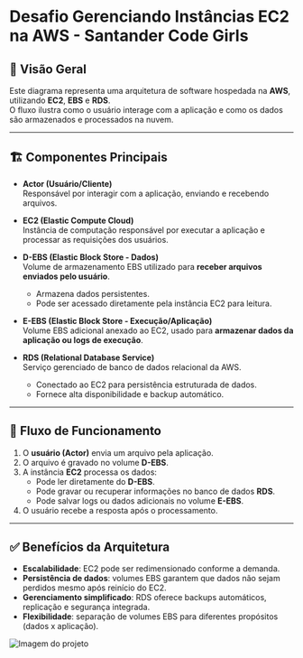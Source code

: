 # Desafio Gerenciando Instâncias EC2 na AWS - Santander Code Girls

## 📌 Visão Geral
Este diagrama representa uma arquitetura de software hospedada na **AWS**, utilizando **EC2**, **EBS** e **RDS**.  
O fluxo ilustra como o usuário interage com a aplicação e como os dados são armazenados e processados na nuvem.

---

## 🏗️ Componentes Principais

- **Actor (Usuário/Cliente)**  
  Responsável por interagir com a aplicação, enviando e recebendo arquivos.

- **EC2 (Elastic Compute Cloud)**  
  Instância de computação responsável por executar a aplicação e processar as requisições dos usuários.

- **D-EBS (Elastic Block Store - Dados)**  
  Volume de armazenamento EBS utilizado para **receber arquivos enviados pelo usuário**.  
  - Armazena dados persistentes.  
  - Pode ser acessado diretamente pela instância EC2 para leitura.

- **E-EBS (Elastic Block Store - Execução/Aplicação)**  
  Volume EBS adicional anexado ao EC2, usado para **armazenar dados da aplicação ou logs de execução**.

- **RDS (Relational Database Service)**  
  Serviço gerenciado de banco de dados relacional da AWS.  
  - Conectado ao EC2 para persistência estruturada de dados.  
  - Fornece alta disponibilidade e backup automático.

---

## 🔄 Fluxo de Funcionamento

1. O **usuário (Actor)** envia um arquivo pela aplicação.  
2. O arquivo é gravado no volume **D-EBS**.  
3. A instância **EC2** processa os dados:  
   - Pode ler diretamente do **D-EBS**.  
   - Pode gravar ou recuperar informações no banco de dados **RDS**.  
   - Pode salvar logs ou dados adicionais no volume **E-EBS**.  
4. O usuário recebe a resposta após o processamento.  

---

## ✅ Benefícios da Arquitetura
- **Escalabilidade**: EC2 pode ser redimensionado conforme a demanda.  
- **Persistência de dados**: volumes EBS garantem que dados não sejam perdidos mesmo após reinício do EC2.  
- **Gerenciamento simplificado**: RDS oferece backups automáticos, replicação e segurança integrada.  
- **Flexibilidade**: separação de volumes EBS para diferentes propósitos (dados x aplicação).  

![Imagem do projeto](https://viewer.diagrams.net/?tags=%7B%7D&lightbox=1&highlight=0000ff&edit=_blank&layers=1&nav=1&title=Desafio.drawio&dark=auto#R%3Cmxfile%3E%3Cdiagram%20name%3D%22P%C3%A1gina-1%22%20id%3D%22U74WHLHzAlpzyb5w_HUj%22%3E7VpJc6M4FP41PoYChDAcvaXnkKlJTaZqJqcuxci20oAcIW%2F960dCYhVeOjHdSWbwIdbTQ4j3ve8tigdgkuy%2FMLRe%2FU4jHA9cO9oPwHTgigsC8UdKDkrihJ6vJEtGIi2rBA%2FkO9ZCW0s3JMJZQ5FTGnOybgrnNE3xnDdkiDG6a6otaNx86hotsSF4mKPYlP5NIr5S0sAdVvLfMFmuiic7fqhmElQo6zfJViiiu5oIzAZgwijl6luyn%2BBYWq%2Bwi7rv9shsuTGGU37JDd%2BeH18e%2Fb%2Fsxe3M%2F%2BMleP5yP17cFGbeonij31jvlh8KE4hlhLXFYCxeYS2F85huxKrj3Ypw%2FLBGcyncCQ8QshVPYjFyxFe9NGYc749u2ilNIZwI0wRzdhAq%2BoYboDeo%2Fecm1ONdDYxCtqoBAaEWIu0Ay3LtykbiizbTj5jsvMXohsckxZPSJ21hjQhlKxzpgTQKEV52h55wfE8zwglNxdwT5ZwmNYVRTJZyglNpXKRHc2E%2BzJrWLsBJ9kvJRQvtMmBtabxJJHQLEscTGlOW7xDMbOh6QMiFbkTEasVcSlN8HegcrwldSekadNC1oIndEPYE3dD07UiwXQ8p4yu6pCmKZ5V0zOgmjUrcKp07KhHJLf%2BMOT%2Fo0IU2nDZxWcR0N0qJiAcK4ooZ8uGnjSv2Sjdsjk%2B8k%2FY%2BjtgS83Nua4LFcCw2tm3uo8vw%2BtZ7SsQOS5DDJsYgbLFObUvfVKE3YgwdamprqZAdf4xjt3zJt1vOoFasXKN8xdd7S2AQfZZuCcoTy8uGbGmnN%2BWMbnqAwdo2uRMSRcrZcEa%2Bo6d8Pelu2i5icTgewOkpYuoEqG%2Bu0k7dp46T4iiLbcsD0G0aX41e6zmFCl0sMswHbU5fATj3fIQ%2BG39Rtlahe0H2kv2nIm0mqoVsQQVPrR1%2BqgfbPIhk%2BSpaIvYxKQegPvDqN7oqTNvAjXy7PgH0RBRGEapPeGpikV%2BtgK%2BDesYZ%2FYavH%2BmHTXJCO7TC%2BuUZcd%2FvyNje0PLs%2BuX3lAWA4R6jORcmaftIAfMmiZXCq9N2zXc6S4MrYADcNghmtgVddZJrgb4KJfjx0u0vSqMe6M5v5RKqDDDy6LUipuMbnLgbTMBgNPps2U455Yl0Z4eO16xp3n26%2B4A8O1vWOsMLCamS%2B1sZ%2BaMFqec3nWT4E%2BpR1yTpn9OHz0FL9zQtb2zLgcD%2FYGXoZ2w3L%2Bel3Y1ov7yErYbUha1DsXP6XtA%2FkQsbvqlBqUHeXXSqar84tOwMAefPqTo1uk6aIgut17HYhdzn1wyzbf6E9rHTRH6MVkTMwJn8dDVeNVXdFbmh%2FFynbvZa2d7tqJvD0HL0qW69dC4PJa5fOXccPUxMHxFvzfsL8jK0ZCrKOMeax44m8xqYgMBqxnpgBwYqsKObAb0hEhqITG9mYzP7flZMnFaT7wYmIl1dfW%2BIFKXF%2F%2BfwZ5Dz%2FXd3Dl%2B8RD2%2B%2FafYZGDyy9l0wZnp%2B2ETizKTSu5sCMZBr1SCDigrAY2cZ5Jp6JrABScK3bclpg8FXP6P46%2BuCd4tDCDwegWvC6oujvm9Rb3AQOYn9IPCOuzwjxxYtmg8tOBRLmgBWGpM9%2FoRanSoj%2B4xI8IEEuFc2HOLqQ%2FczneY3XBf3GAeAVMMqx9lqJav%2Bm0LmP0L%3C%2Fdiagram%3E%3C%2Fmxfile%3E)

